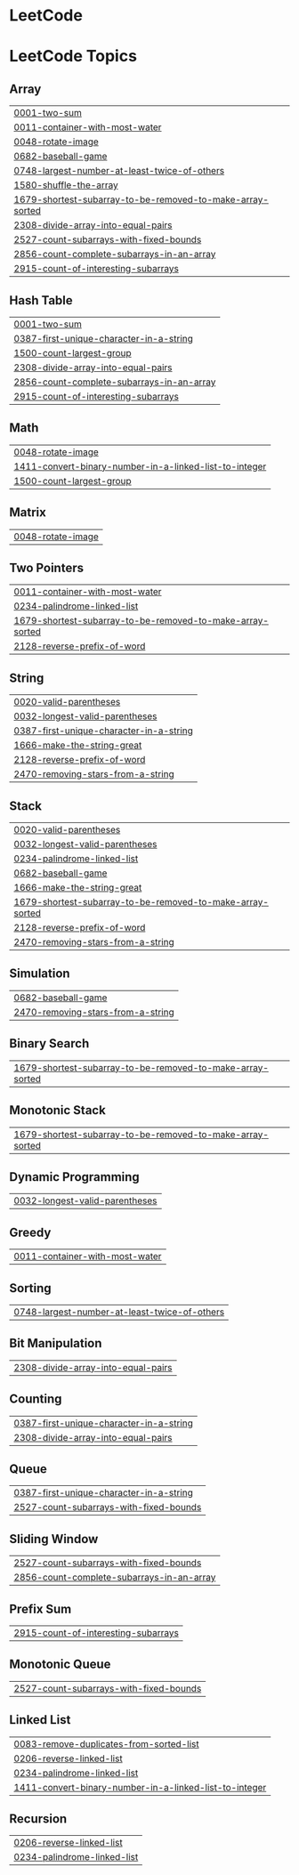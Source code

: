# LeetCode
<!---LeetCode Topics Start-->
# LeetCode Topics
## Array
|  |
| ------- |
| [0001-two-sum](https://github.com/Mobel28/LeetCode/tree/master/0001-two-sum) |
| [0011-container-with-most-water](https://github.com/Mobel28/LeetCode/tree/master/0011-container-with-most-water) |
| [0048-rotate-image](https://github.com/Mobel28/LeetCode/tree/master/0048-rotate-image) |
| [0682-baseball-game](https://github.com/Mobel28/LeetCode/tree/master/0682-baseball-game) |
| [0748-largest-number-at-least-twice-of-others](https://github.com/Mobel28/LeetCode/tree/master/0748-largest-number-at-least-twice-of-others) |
| [1580-shuffle-the-array](https://github.com/Mobel28/LeetCode/tree/master/1580-shuffle-the-array) |
| [1679-shortest-subarray-to-be-removed-to-make-array-sorted](https://github.com/Mobel28/LeetCode/tree/master/1679-shortest-subarray-to-be-removed-to-make-array-sorted) |
| [2308-divide-array-into-equal-pairs](https://github.com/Mobel28/LeetCode/tree/master/2308-divide-array-into-equal-pairs) |
| [2527-count-subarrays-with-fixed-bounds](https://github.com/Mobel28/LeetCode/tree/master/2527-count-subarrays-with-fixed-bounds) |
| [2856-count-complete-subarrays-in-an-array](https://github.com/Mobel28/LeetCode/tree/master/2856-count-complete-subarrays-in-an-array) |
| [2915-count-of-interesting-subarrays](https://github.com/Mobel28/LeetCode/tree/master/2915-count-of-interesting-subarrays) |
## Hash Table
|  |
| ------- |
| [0001-two-sum](https://github.com/Mobel28/LeetCode/tree/master/0001-two-sum) |
| [0387-first-unique-character-in-a-string](https://github.com/Mobel28/LeetCode/tree/master/0387-first-unique-character-in-a-string) |
| [1500-count-largest-group](https://github.com/Mobel28/LeetCode/tree/master/1500-count-largest-group) |
| [2308-divide-array-into-equal-pairs](https://github.com/Mobel28/LeetCode/tree/master/2308-divide-array-into-equal-pairs) |
| [2856-count-complete-subarrays-in-an-array](https://github.com/Mobel28/LeetCode/tree/master/2856-count-complete-subarrays-in-an-array) |
| [2915-count-of-interesting-subarrays](https://github.com/Mobel28/LeetCode/tree/master/2915-count-of-interesting-subarrays) |
## Math
|  |
| ------- |
| [0048-rotate-image](https://github.com/Mobel28/LeetCode/tree/master/0048-rotate-image) |
| [1411-convert-binary-number-in-a-linked-list-to-integer](https://github.com/Mobel28/LeetCode/tree/master/1411-convert-binary-number-in-a-linked-list-to-integer) |
| [1500-count-largest-group](https://github.com/Mobel28/LeetCode/tree/master/1500-count-largest-group) |
## Matrix
|  |
| ------- |
| [0048-rotate-image](https://github.com/Mobel28/LeetCode/tree/master/0048-rotate-image) |
## Two Pointers
|  |
| ------- |
| [0011-container-with-most-water](https://github.com/Mobel28/LeetCode/tree/master/0011-container-with-most-water) |
| [0234-palindrome-linked-list](https://github.com/Mobel28/LeetCode/tree/master/0234-palindrome-linked-list) |
| [1679-shortest-subarray-to-be-removed-to-make-array-sorted](https://github.com/Mobel28/LeetCode/tree/master/1679-shortest-subarray-to-be-removed-to-make-array-sorted) |
| [2128-reverse-prefix-of-word](https://github.com/Mobel28/LeetCode/tree/master/2128-reverse-prefix-of-word) |
## String
|  |
| ------- |
| [0020-valid-parentheses](https://github.com/Mobel28/LeetCode/tree/master/0020-valid-parentheses) |
| [0032-longest-valid-parentheses](https://github.com/Mobel28/LeetCode/tree/master/0032-longest-valid-parentheses) |
| [0387-first-unique-character-in-a-string](https://github.com/Mobel28/LeetCode/tree/master/0387-first-unique-character-in-a-string) |
| [1666-make-the-string-great](https://github.com/Mobel28/LeetCode/tree/master/1666-make-the-string-great) |
| [2128-reverse-prefix-of-word](https://github.com/Mobel28/LeetCode/tree/master/2128-reverse-prefix-of-word) |
| [2470-removing-stars-from-a-string](https://github.com/Mobel28/LeetCode/tree/master/2470-removing-stars-from-a-string) |
## Stack
|  |
| ------- |
| [0020-valid-parentheses](https://github.com/Mobel28/LeetCode/tree/master/0020-valid-parentheses) |
| [0032-longest-valid-parentheses](https://github.com/Mobel28/LeetCode/tree/master/0032-longest-valid-parentheses) |
| [0234-palindrome-linked-list](https://github.com/Mobel28/LeetCode/tree/master/0234-palindrome-linked-list) |
| [0682-baseball-game](https://github.com/Mobel28/LeetCode/tree/master/0682-baseball-game) |
| [1666-make-the-string-great](https://github.com/Mobel28/LeetCode/tree/master/1666-make-the-string-great) |
| [1679-shortest-subarray-to-be-removed-to-make-array-sorted](https://github.com/Mobel28/LeetCode/tree/master/1679-shortest-subarray-to-be-removed-to-make-array-sorted) |
| [2128-reverse-prefix-of-word](https://github.com/Mobel28/LeetCode/tree/master/2128-reverse-prefix-of-word) |
| [2470-removing-stars-from-a-string](https://github.com/Mobel28/LeetCode/tree/master/2470-removing-stars-from-a-string) |
## Simulation
|  |
| ------- |
| [0682-baseball-game](https://github.com/Mobel28/LeetCode/tree/master/0682-baseball-game) |
| [2470-removing-stars-from-a-string](https://github.com/Mobel28/LeetCode/tree/master/2470-removing-stars-from-a-string) |
## Binary Search
|  |
| ------- |
| [1679-shortest-subarray-to-be-removed-to-make-array-sorted](https://github.com/Mobel28/LeetCode/tree/master/1679-shortest-subarray-to-be-removed-to-make-array-sorted) |
## Monotonic Stack
|  |
| ------- |
| [1679-shortest-subarray-to-be-removed-to-make-array-sorted](https://github.com/Mobel28/LeetCode/tree/master/1679-shortest-subarray-to-be-removed-to-make-array-sorted) |
## Dynamic Programming
|  |
| ------- |
| [0032-longest-valid-parentheses](https://github.com/Mobel28/LeetCode/tree/master/0032-longest-valid-parentheses) |
## Greedy
|  |
| ------- |
| [0011-container-with-most-water](https://github.com/Mobel28/LeetCode/tree/master/0011-container-with-most-water) |
## Sorting
|  |
| ------- |
| [0748-largest-number-at-least-twice-of-others](https://github.com/Mobel28/LeetCode/tree/master/0748-largest-number-at-least-twice-of-others) |
## Bit Manipulation
|  |
| ------- |
| [2308-divide-array-into-equal-pairs](https://github.com/Mobel28/LeetCode/tree/master/2308-divide-array-into-equal-pairs) |
## Counting
|  |
| ------- |
| [0387-first-unique-character-in-a-string](https://github.com/Mobel28/LeetCode/tree/master/0387-first-unique-character-in-a-string) |
| [2308-divide-array-into-equal-pairs](https://github.com/Mobel28/LeetCode/tree/master/2308-divide-array-into-equal-pairs) |
## Queue
|  |
| ------- |
| [0387-first-unique-character-in-a-string](https://github.com/Mobel28/LeetCode/tree/master/0387-first-unique-character-in-a-string) |
| [2527-count-subarrays-with-fixed-bounds](https://github.com/Mobel28/LeetCode/tree/master/2527-count-subarrays-with-fixed-bounds) |
## Sliding Window
|  |
| ------- |
| [2527-count-subarrays-with-fixed-bounds](https://github.com/Mobel28/LeetCode/tree/master/2527-count-subarrays-with-fixed-bounds) |
| [2856-count-complete-subarrays-in-an-array](https://github.com/Mobel28/LeetCode/tree/master/2856-count-complete-subarrays-in-an-array) |
## Prefix Sum
|  |
| ------- |
| [2915-count-of-interesting-subarrays](https://github.com/Mobel28/LeetCode/tree/master/2915-count-of-interesting-subarrays) |
## Monotonic Queue
|  |
| ------- |
| [2527-count-subarrays-with-fixed-bounds](https://github.com/Mobel28/LeetCode/tree/master/2527-count-subarrays-with-fixed-bounds) |
## Linked List
|  |
| ------- |
| [0083-remove-duplicates-from-sorted-list](https://github.com/Mobel28/LeetCode/tree/master/0083-remove-duplicates-from-sorted-list) |
| [0206-reverse-linked-list](https://github.com/Mobel28/LeetCode/tree/master/0206-reverse-linked-list) |
| [0234-palindrome-linked-list](https://github.com/Mobel28/LeetCode/tree/master/0234-palindrome-linked-list) |
| [1411-convert-binary-number-in-a-linked-list-to-integer](https://github.com/Mobel28/LeetCode/tree/master/1411-convert-binary-number-in-a-linked-list-to-integer) |
## Recursion
|  |
| ------- |
| [0206-reverse-linked-list](https://github.com/Mobel28/LeetCode/tree/master/0206-reverse-linked-list) |
| [0234-palindrome-linked-list](https://github.com/Mobel28/LeetCode/tree/master/0234-palindrome-linked-list) |
<!---LeetCode Topics End-->